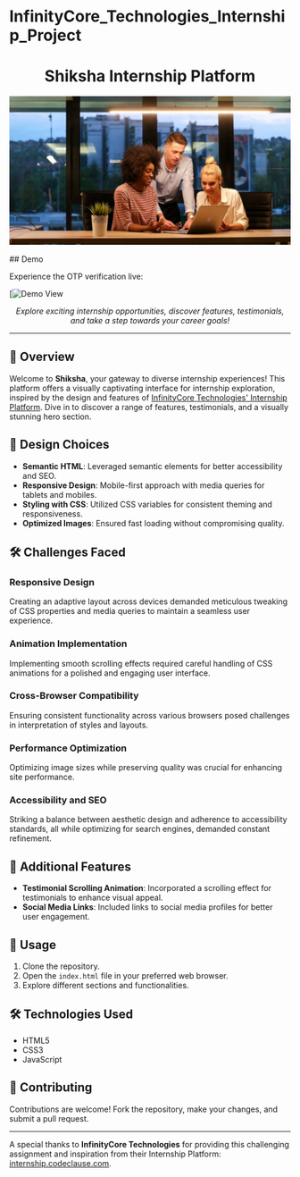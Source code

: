 # InfinityCore_Technologies_Internship_Project
<h1 align="center">Shiksha Internship Platform</h1>

<p align="center">
  <img src="images/bg_image.jpg" alt="Shiksha Logo">
</p>
## Demo

Experience the OTP verification live:

[![Demo View](https://subhadip-hazra.github.io/InfinityCore_Technologies_Internship_Project/#)

<p align="center">
  <em>Explore exciting internship opportunities, discover features, testimonials, and take a step towards your career goals!</em>
</p>

---

## 🚀 Overview
Welcome to **Shiksha**, your gateway to diverse internship experiences! This platform offers a visually captivating interface for internship exploration, inspired by the design and features of [InfinityCore Technologies' Internship Platform](https://internship.codeclause.com/). Dive in to discover a range of features, testimonials, and a visually stunning hero section.

## 🎨 Design Choices
- **Semantic HTML**: Leveraged semantic elements for better accessibility and SEO.
- **Responsive Design**: Mobile-first approach with media queries for tablets and mobiles.
- **Styling with CSS**: Utilized CSS variables for consistent theming and responsiveness.
- **Optimized Images**: Ensured fast loading without compromising quality.

## 🛠️ Challenges Faced
### Responsive Design
Creating an adaptive layout across devices demanded meticulous tweaking of CSS properties and media queries to maintain a seamless user experience.

### Animation Implementation
Implementing smooth scrolling effects required careful handling of CSS animations for a polished and engaging user interface.

### Cross-Browser Compatibility
Ensuring consistent functionality across various browsers posed challenges in interpretation of styles and layouts.

### Performance Optimization
Optimizing image sizes while preserving quality was crucial for enhancing site performance.

### Accessibility and SEO
Striking a balance between aesthetic design and adherence to accessibility standards, all while optimizing for search engines, demanded constant refinement.

## 🌟 Additional Features
- **Testimonial Scrolling Animation**: Incorporated a scrolling effect for testimonials to enhance visual appeal.
- **Social Media Links**: Included links to social media profiles for better user engagement.

## 🚀 Usage
1. Clone the repository.
2. Open the `index.html` file in your preferred web browser.
3. Explore different sections and functionalities.

## 🛠️ Technologies Used
- HTML5
- CSS3
- JavaScript

## 🤝 Contributing
Contributions are welcome! Fork the repository, make your changes, and submit a pull request.

---

A special thanks to **InfinityCore Technologies** for providing this challenging assignment and inspiration from their Internship Platform: [internship.codeclause.com](https://internship.codeclause.com/).


